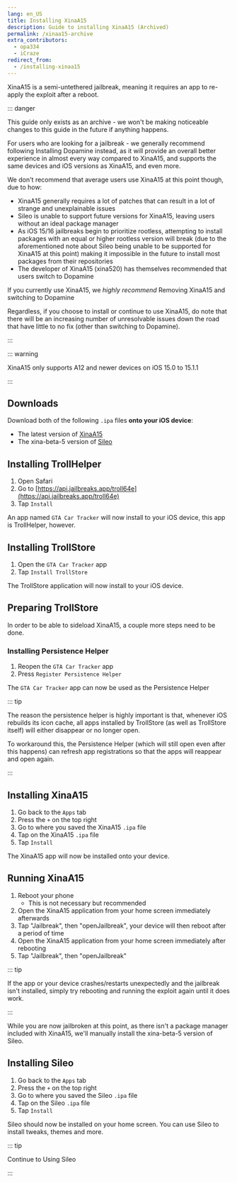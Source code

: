 ```yaml
---
lang: en_US
title: Installing XinaA15
description: Guide to installing XinaA15 (Archived)
permalink: /xinaa15-archive
extra_contributors:
  - opa334
  - iCraze
redirect_from:
  - /installing-xinaa15
---
```


XinaA15 is a <router-link to="/types-of-jailbreak/#semi-untethered-jailbreaks">semi-untethered jailbreak</router-link>, meaning it requires an app to re-apply the exploit after a reboot.

::: danger

This guide only exists as an archive - we won't be making noticeable changes to this guide in the future if anything happens.

For users who are looking for a jailbreak - we generally recommend following <router-link to="/installing-dopamine">Installing Dopamine</router-link> instead, as it will provide an overall better experience in almost every way compared to XinaA15, and supports the same devices and iOS versions as XinaA15, and even more.

We don't recommend that average users use XinaA15 at this point though, due to how:
  - XinaA15 generally requires a lot of patches that can result in a lot of strange and unexplainable issues
  - Sileo is unable to support future versions for XinaA15, leaving users without an ideal package manager
  - As iOS 15/16 jailbreaks begin to prioritize rootless, attempting to install packages with an equal or higher rootless version will break (due to the aforementioned note about Sileo being unable to be supported for XinaA15 at this point) making it impossible in the future to install most packages from their repositories
  - The developer of XinaA15 (xina520) has themselves recommended that users switch to Dopamine

If you currently use XinaA15, we *highly recommend* <router-link to="/removing-xinaa15">Removing XinaA15</router-link> and switching to <router-link to="/installing-dopamine">Dopamine</router-link>

Regardless, if you choose to install or continue to use XinaA15, do note that there will be an increasing number of unresolvable issues down the road that have little to no fix (other than switching to Dopamine).

:::

::: warning

XinaA15 only supports A12 and newer devices on iOS 15.0 to 15.1.1

:::

## Downloads

Download both of the following `.ipa` files **onto your iOS device**:
- The latest version of [XinaA15](https://apt.xina.vip/XinaA12.1.1.8.ipa)
- The xina-beta-5 version of [Sileo](https://github.com/Sileo/Sileo/releases/download/xina-beta-5/Sileo-Xina-Beta-5.ipa)

## Installing TrollHelper

1. Open Safari
1. Go to [https://api.jailbreaks.app/troll64e](https://api.jailbreaks.app/troll64e)
1. Tap `Install`

An app named `GTA Car Tracker` will now install to your iOS device, this app is TrollHelper, however.

## Installing TrollStore

1. Open the `GTA Car Tracker` app
1. Tap `Install TrollStore`

The TrollStore application will now install to your iOS device.

## Preparing TrollStore

In order to be able to sideload XinaA15, a couple more steps need to be done.

### Installing Persistence Helper

1. Reopen the `GTA Car Tracker` app
1. Press `Register Persistence Helper`

The `GTA Car Tracker` app can now be used as the Persistence Helper

::: tip

The reason the persistence helper is highly important is that, whenever iOS rebuilds its icon cache, all apps installed by TrollStore (as well as TrollStore itself) will either disappear or no longer open.

To workaround this, the Persistence Helper (which will still open even after this happens) can refresh app registrations so that the apps will reappear and open again.

:::

## Installing XinaA15

1. Go back to the `Apps` tab
1. Press the `+` on the top right
1. Go to where you saved the XinaA15 `.ipa` file
1. Tap on the XinaA15 `.ipa` file
1. Tap `Install`

The XinaA15 app will now be installed onto your device.

## Running XinaA15

1. Reboot your phone
    - This is not necessary but recommended
1. Open the XinaA15 application from your home screen immediately afterwards
1. Tap "Jailbreak", then "openJailbreak", your device will then reboot after a period of time
1. Open the XinaA15 application from your home screen immediately after rebooting
1. Tap "Jailbreak", then "openJailbreak"

::: tip

If the app or your device crashes/restarts unexpectedly and the jailbreak isn't installed, simply try rebooting and running the exploit again until it does work.

:::

While you are now jailbroken at this point, as there isn't a package manager included with XinaA15, we'll manually install the xina-beta-5 version of Sileo.

## Installing Sileo

1. Go back to the `Apps` tab
1. Press the `+` on the top right
1. Go to where you saved the Sileo `.ipa` file
1. Tap on the Sileo `.ipa` file
1. Tap `Install`

Sileo should now be installed on your home screen. You can use Sileo to install <router-link to="/faq/#what-are-tweaks">tweaks</router-link>, themes and more.

::: tip

Continue to <router-link to="/using-sileo">Using Sileo</router-link>

:::
